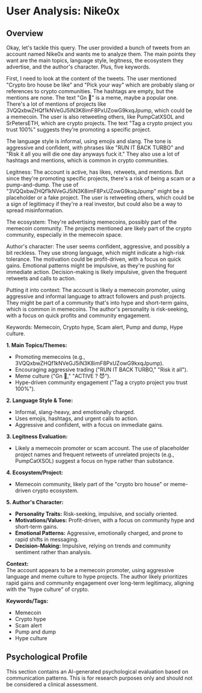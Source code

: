 # User Analysis: Nike0x

## Overview

<think>
Okay, let's tackle this query. The user provided a bunch of tweets from an account named Nike0x and wants me to analyze them. The main points they want are the main topics, language style, legitness, the ecosystem they advertise, and the author's character. Plus, five keywords.

First, I need to look at the content of the tweets. The user mentioned "Crypto bro house be like" and "Pick your way" which are probably slang or references to crypto communities. The hashtags are empty, but the mentions are none. The text "Gn 🫩" is a meme, maybe a popular one. There's a lot of mentions of projects like 3VQQxbwZHQf1kNVeGJ5iN3K8imF8PxUZowG9kxqJpump, which could be a memecoin. The user is also retweeting others, like PumpCatXSOL and SrPetersETH, which are crypto projects. The text "Tag a crypto project you trust 100%" suggests they're promoting a specific project. 

The language style is informal, using emojis and slang. The tone is aggressive and confident, with phrases like "RUN IT BACK TURBO" and "Risk it all you will die one day anyways fuck it." They also use a lot of hashtags and mentions, which is common in crypto communities. 

Legitness: The account is active, has likes, retweets, and mentions. But since they're promoting specific projects, there's a risk of being a scam or a pump-and-dump. The use of "3VQQxbwZHQf1kNVeGJ5iN3K8imF8PxUZowG9kxqJpump" might be a placeholder or a fake project. The user is retweeting others, which could be a sign of legitimacy if they're a real investor, but could also be a way to spread misinformation.

The ecosystem: They're advertising memecoins, possibly part of the memecoin community. The projects mentioned are likely part of the crypto community, especially in the memecoin space.

Author's character: The user seems confident, aggressive, and possibly a bit reckless. They use strong language, which might indicate a high-risk tolerance. The motivation could be profit-driven, with a focus on quick gains. Emotional patterns might be impulsive, as they're pushing for immediate action. Decision-making is likely impulsive, given the frequent retweets and calls to action.

Putting it into context: The account is likely a memecoin promoter, using aggressive and informal language to attract followers and push projects. They might be part of a community that's into hype and short-term gains, which is common in memecoins. The author's personality is risk-seeking, with a focus on quick profits and community engagement.

Keywords: Memecoin, Crypto hype, Scam alert, Pump and dump, Hype culture.
</think>

**1. Main Topics/Themes:**  
- Promoting memecoins (e.g., 3VQQxbwZHQf1kNVeGJ5iN3K8imF8PxUZowG9kxqJpump).  
- Encouraging aggressive trading ("RUN IT BACK TURBO," "Risk it all").  
- Meme culture ("Gn 🫩," "ACTIVE ? 😈").  
- Hype-driven community engagement ("Tag a crypto project you trust 100%").  

**2. Language Style & Tone:**  
- Informal, slang-heavy, and emotionally charged.  
- Uses emojis, hashtags, and urgent calls to action.  
- Aggressive and confident, with a focus on immediate gains.  

**3. Legitness Evaluation:**  
- Likely a memecoin promoter or scam account. The use of placeholder project names and frequent retweets of unrelated projects (e.g., PumpCatXSOL) suggest a focus on hype rather than substance.  

**4. Ecosystem/Project:**  
- Memecoin community, likely part of the "crypto bro house" or meme-driven crypto ecosystem.  

**5. Author's Character:**  
- **Personality Traits:** Risk-seeking, impulsive, and socially oriented.  
- **Motivations/Values:** Profit-driven, with a focus on community hype and short-term gains.  
- **Emotional Patterns:** Aggressive, emotionally charged, and prone to rapid shifts in messaging.  
- **Decision-Making:** Impulsive, relying on trends and community sentiment rather than analysis.  

**Context:**  
The account appears to be a memecoin promoter, using aggressive language and meme culture to hype projects. The author likely prioritizes rapid gains and community engagement over long-term legitimacy, aligning with the "hype culture" of crypto.  

**Keywords/Tags:**  
- Memecoin  
- Crypto hype  
- Scam alert  
- Pump and dump  
- Hype culture

## Psychological Profile

This section contains an AI-generated psychological evaluation based on communication patterns. This is for research purposes only and should not be considered a clinical assessment.